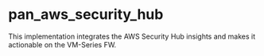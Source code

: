 # pan_aws_security_hub
This implementation integrates the AWS Security Hub insights and makes it actionable on the VM-Series FW.
